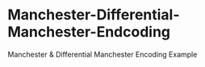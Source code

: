 # Manchester-Differential-Manchester-Endcoding
Manchester &amp; Differential Manchester Encoding Example

